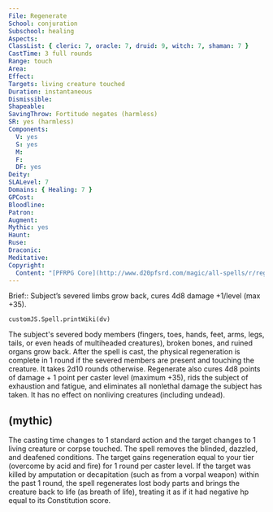 ```yaml
---
File: Regenerate
School: conjuration
Subschool: healing
Aspects: 
ClassList: { cleric: 7, oracle: 7, druid: 9, witch: 7, shaman: 7 }
CastTime: 3 full rounds
Range: touch
Area: 
Effect: 
Targets: living creature touched
Duration: instantaneous
Dismissible: 
Shapeable: 
SavingThrow: Fortitude negates (harmless)
SR: yes (harmless)
Components:
  V: yes
  S: yes
  M: 
  F: 
  DF: yes
Deity: 
SLALevel: 7
Domains: { Healing: 7 }
GPCost: 
Bloodline: 
Patron: 
Augment: 
Mythic: yes
Haunt: 
Ruse: 
Draconic: 
Meditative: 
Copyright:
  Content: "[PFRPG Core](http://www.d20pfsrd.com/magic/all-spells/r/regenerate)"
---
```

Brief:: Subject’s severed limbs grow back, cures 4d8 damage +1/level (max +35).

```dataviewjs
customJS.Spell.printWiki(dv)
```

The subject's severed body members (fingers, toes, hands, feet, arms, legs, tails, or even heads of multiheaded creatures), broken bones, and ruined organs grow back. After the spell is cast, the physical regeneration is complete in 1 round if the severed members are present and touching the creature. It takes 2d10 rounds otherwise.  Regenerate also cures 4d8 points of damage + 1 point per caster level (maximum +35), rids the subject of exhaustion and fatigue, and eliminates all nonlethal damage the subject has taken. It has no effect on nonliving creatures (including undead).


## (mythic)

The casting time changes to 1 standard action and the target changes to 1 living creature or corpse touched. The spell removes the blinded, dazzled, and deafened conditions. The target gains regeneration equal to your tier (overcome by acid and fire) for 1 round per caster level. If the target was killed by amputation or decapitation (such as from a vorpal weapon) within the past 1 round, the spell regenerates lost body parts and brings the creature back to life (as breath of life), treating it as if it had negative hp equal to its Constitution score.
